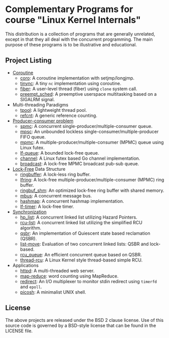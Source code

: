 # Complementary Programs for course "Linux Kernel Internals"

This distribution is a collection of programs that are generally unrelated,
except in that they all deal with the concurrent programming. The main
purpose of these programs is to be illustrative and educational.

## Project Listing
* [Coroutine](https://en.wikipedia.org/wiki/Coroutine)
    - [coro](coro/): A coroutine implementation with setjmp/longjmp.
    - [tinync](tinync/): A tiny `nc` implementation using coroutine.
    - [fiber](fiber/): A user-level thread (fiber) using `clone` system call.
    - [preempt\_sched](preempt_sched/): A preemptive userspace multitasking based on a SIGALRM signal.
* Multi-threading Paradigms
    - [tpool](tpool/): A lightweight thread pool.
    - [refcnt](refcnt/): A generic reference counting.
* [Producer–consumer problem](https://en.wikipedia.org/wiki/Producer%E2%80%93consumer_problem)
    - [spmc](spmc/): A concurrent single-producer/multiple-consumer queue.
    - [mpsc](mpsc/): An unbounded lockless single-consumer/multiple-producer FIFO queue.
    - [mpmc](mpmc/): A multiple-producer/multiple-consumer (MPMC) queue using Linux futex.
    - [lf-queue](lf-queue/): A bounded lock-free queue.
    - [channel](channel/): A Linux futex based Go channel implementation.
    - [broadcast](broadcast/): A lock-free MPMC broadcast pub-sub queue.
* [Lock-Free](https://en.wikipedia.org/wiki/Non-blocking_algorithm) Data Structure
    - [ringbuffer](ringbuffer/): A lock-less ring buffer.
    - [lfring](lfring/): A lock-free multiple-producer/multiple-consumer (MPMC) ring buffer.
    - [ringbuf\_shm](ringbuf-shm/): An optimized lock-free ring buffer with shared memory.
    - [mbus](mbus/): A concurrent message bus.
    - [hashmap](hashmap/): A concurrent hashmap implementation.
    - [lf-timer](lf-timer/): A lock-free timer.
* [Synchronization](https://en.wikipedia.org/wiki/Synchronization_(computer_science))
    - [hp\_list](hp_list): A concurrent linked list utilizing Hazard Pointers.
    - [rcu-list](rcu-list/): A concurrent linked list utilizing the simplified RCU algorithm.
    - [qsbr](qsbr/): An implementation of Quiescent state based reclamation (QSBR).
    - [list-move](list-move/): Evaluation of two concurrent linked lists: QSBR and lock-based.
    - [rcu\_queue](rcu_queue/): An efficient concurrent queue based on QSBR.
    - [thread-rcu](thread-rcu/): A Linux Kernel style thread-based simple RCU.
* Applications
    - [httpd](httpd/): A multi-threaded web server.
    - [map-reduce](map-reduce/): word counting using MapReduce.
    - [redirect](redirect/): An I/O multiplexer to monitor stdin redirect using `timerfd` and `epoll`.
    - [picosh](picosh/): A minimalist UNIX shell.

## License

The above projects are released under the BSD 2 clause license.
Use of this source code is governed by a BSD-style license that can be found
in the LICENSE file.
